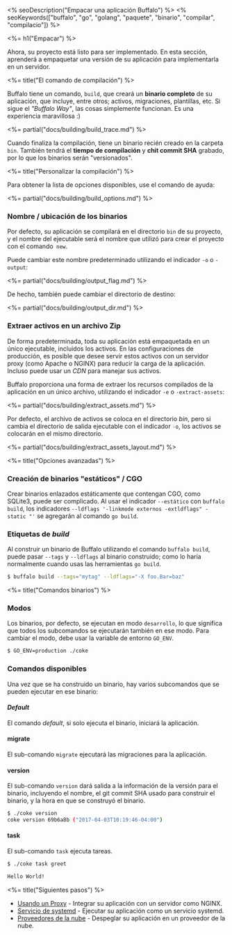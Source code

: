 <% seoDescription("Empacar una aplicación Buffalo") %>
<% seoKeywords(["buffalo", "go", "golang", "paquete", "binario", "compilar", "compilacio"]) %>

<%= h1("Empacar") %>

Ahora, su proyecto está listo para ser implementado. En esta sección, aprenderá a empaquetar una versión de su aplicación para implementarla en un servidor.

<%= title("El comando de compilación") %>

Buffalo tiene un comando, `build`, que creará un **binario completo** de su aplicación, que incluye, entre otros; activos, migraciones, plantillas, etc. Si sigue el _"Buffalo Way"_, las cosas simplemente funcionan. Es una experiencia maravillosa :)

<%= partial("docs/building/build_trace.md") %>

Cuando finaliza la compilación, tiene un binario recién creado en la carpeta `bin`. También tendrá el **tiempo de compilación** y **chit commit SHA** grabado, por lo que los binarios serán "versionados".

<%= title("Personalizar la compilación") %>

Para obtener la lista de opciones disponibles, use el comando de ayuda:

<%= partial("docs/building/build_options.md") %>

### Nombre / ubicación de los binarios

Por defecto, su aplicación se compilará en el directorio `bin` de su proyecto, y el nombre del ejecutable será el nombre que utilizó para crear el proyecto con el comando` new`.

Puede cambiar este nombre predeterminado utilizando el indicador `-o` o `-output`:

<%= partial("docs/building/output_flag.md") %>

De hecho, también puede cambiar el directorio de destino:

<%= partial("docs/building/output_dir.md") %>

### Extraer activos en un archivo Zip

De forma predeterminada, toda su aplicación está empaquetada en un único ejecutable, incluidos los activos. En las configuraciones de producción, es posible que desee servir estos activos con un servidor proxy (como Apache o NGINX) para reducir la carga de la aplicación. Incluso puede usar un *CDN* para manejar sus activos.

Buffalo proporciona una forma de extraer los recursos compilados de la aplicación en un único archivo, utilizando el indicador `-e` o `-extract-assets`:

<%= partial("docs/building/extract_assets.md") %>

Por defecto, el archivo de activos se coloca en el directorio *bin*, pero si cambia el directorio de salida ejecutable con el indicador `-o`, los activos se colocarán en el mismo directorio.

<%= partial("docs/building/extract_assets_layout.md") %>

<%= title("Opciones avanzadas") %>

### Creación de binarios "estáticos" / CGO

Crear binarios enlazados estáticamente que contengan CGO, como SQLite3, puede ser complicado. Al usar el indicador `--estático` con `buffalo build`, los indicadores `--ldflags '-linkmode externos -extldflags" -static "'` se agregarán al comando `go build`.

### Etiquetas de _build_

Al construir un binario de Buffalo utilizando el comando `buffalo build`, puede pasar `--tags` y `--ldflags` al binario construido; como lo haría normalmente cuando usas las herramientas `go build`.

```bash
$ buffalo build --tags="mytag" --ldflags="-X foo.Bar=baz"
```

<%= title("Comandos binarios") %>

### Modos

Los binarios, por defecto, se ejecutan en modo `desarrollo`, lo que significa que todos los subcomandos se ejecutarán también en ese modo. Para cambiar el modo, debe usar la variable de entorno `GO_ENV`.

```bash
$ GO_ENV=production ./coke
```

### Comandos disponibles

Una vez que se ha construido un binario, hay varios subcomandos que se pueden ejecutar en ese binario:

#### _Default_

El comando _default_, si solo ejecuta el binario, iniciará la aplicación.

#### migrate

El sub-comando `migrate` ejecutará las migraciones para la aplicación.

#### version

El sub-comando `version` dará salida a la información de la versión para el binario, incluyendo el nombre, el git commit SHA usado para construir el binario, y la hora en que se construyó el binario.

```bash
$ ./coke version
coke version 69b6a8b ("2017-04-03T10:19:46-04:00")
```

#### task

El sub-comando `task` ejecuta tareas.

```bash
$ ./coke task greet

Hello World!
```

<%= title("Siguientes pasos") %>

* [Usando un Proxy](/es/docs/deploy/proxy) - Integrar su aplicación con un servidor como NGINX.
* [Servicio de systemd](/es/docs/deploy/systemd) - Ejecutar su aplicación como un servicio systemd.
* [Proveedores de la nube](/es/docs/deploy/providers) - Despeglar su aplicación en un proveedor de la nube.
